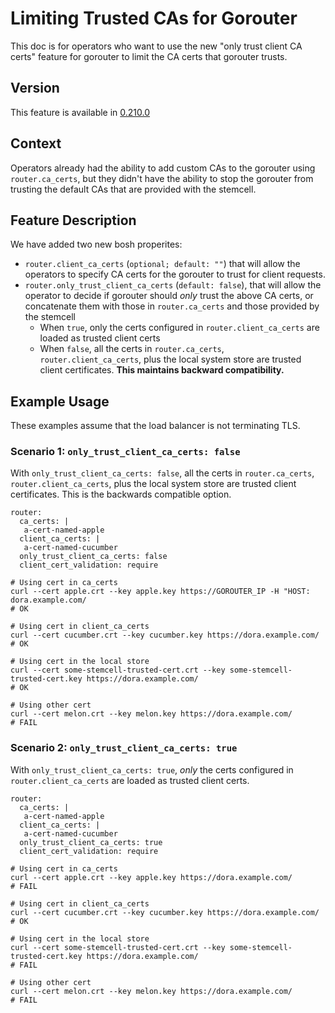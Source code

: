 # Limiting Trusted CAs for Gorouter

This doc is for operators who want to use the new "only trust client CA certs" feature for gorouter to limit the CA certs that gorouter trusts. 

## Version
This feature is available in [0.210.0](https://github.com/cloudfoundry/routing-release/releases/tag/0.210.0) 

## Context
Operators already had the ability to add custom CAs to the gorouter using `router.ca_certs`, but they didn't have the ability to stop the gorouter from trusting the default CAs that are provided with the stemcell.

## Feature Description 

We have added two new bosh properites: 

* `router.client_ca_certs` (`optional; default: ""`) that will allow the operators to specify CA certs for the gorouter to trust for client requests.
* `router.only_trust_client_ca_certs` (`default: false`), that will allow the operator to decide if gorouter should _only_ trust the above CA certs, or concatenate them with those in `router.ca_certs` and those provided by the stemcell
  * When `true`, only the certs configured in `router.client_ca_certs` are loaded as trusted client certs
  * When `false`, all the certs in `router.ca_certs`, `router.client_ca_certs`, plus the local system store are trusted client certificates.  **This maintains backward compatibility.**
  
## Example Usage

These examples assume that the load balancer is not terminating TLS. 

### Scenario 1: `only_trust_client_ca_certs: false`

With `only_trust_client_ca_certs: false`, all the certs in `router.ca_certs`, `router.client_ca_certs`, plus the local system store are trusted client certificates. This is the backwards compatible option.

```
router:
  ca_certs: |
   a-cert-named-apple
  client_ca_certs: |
   a-cert-named-cucumber
  only_trust_client_ca_certs: false
  client_cert_validation: require
```

```
# Using cert in ca_certs
curl --cert apple.crt --key apple.key https://GOROUTER_IP -H "HOST: dora.example.com/
# OK

# Using cert in client_ca_certs
curl --cert cucumber.crt --key cucumber.key https://dora.example.com/
# OK

# Using cert in the local store
curl --cert some-stemcell-trusted-cert.crt --key some-stemcell-trusted-cert.key https://dora.example.com/
# OK

# Using other cert
curl --cert melon.crt --key melon.key https://dora.example.com/
# FAIL
```

### Scenario 2: `only_trust_client_ca_certs: true`

With `only_trust_client_ca_certs: true`, _only_ the certs configured in `router.client_ca_certs` are loaded as trusted client certs.

```
router:
  ca_certs: |
   a-cert-named-apple
  client_ca_certs: |
   a-cert-named-cucumber
  only_trust_client_ca_certs: true
  client_cert_validation: require
```

```
# Using cert in ca_certs
curl --cert apple.crt --key apple.key https://dora.example.com/
# FAIL

# Using cert in client_ca_certs
curl --cert cucumber.crt --key cucumber.key https://dora.example.com/
# OK

# Using cert in the local store
curl --cert some-stemcell-trusted-cert.crt --key some-stemcell-trusted-cert.key https://dora.example.com/
# FAIL

# Using other cert
curl --cert melon.crt --key melon.key https://dora.example.com/
# FAIL
```


